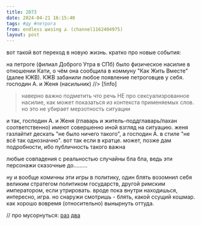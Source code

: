 ```yaml
---
title: 2073
date: 2024-04-21 16:15:40
tags: #ду #петрога
from: endless шизing ⍼ (channel1162404975)
layout: post
---
```


вот такой вот переход в новую жизнь. кратко про новые события:

на петроге (филиал Доброго Утра в СПб) было физическое насилие в отношении Кати, о чём она сообщила в коммуну "Как Жить Вместе" (далее КЖВ). КЖВ забанили любое появление петроговцев у себя.
господин А. и Женя (насильник) 
//> [!info]
> наверно важно подметить что речь НЕ про сексуализрованное насилие, как может показаться из контекста применяемых слов. но это не убирает мерзотность ситуации



и так, господин А. и Женя (главарь и житель-поддглаварь/пахан соответственно) имеют совершенно иной взгляд на ситуацию. женя газлайтит дескать "не было ничего такого", а господин А. в стиле "не всё так однозначно". вот так если в кратце. может, позже дам подробности, ибо публичность такого важна 


любые совпадения с реальностью случайны бла бла, ведь эти персонажи сказочные до.........


ну и вообще комичны эти игры в политику, один блять возомнил себя великим стратегом политиком государств, другой римским императором, если утрировать. вроде пока внутри находишься, интересно, игра.
но снаружи смотришь - блять, какой ссущий кошмар. как хорошо вовремя (относительно) вынырнуть оттуда.

//
про мусорнуться:
[раз](#1888)
[два](#1894)

 
